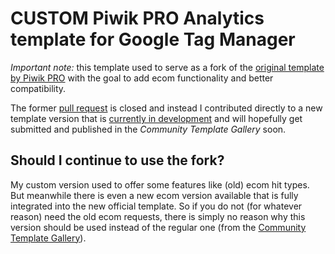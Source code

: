 # CUSTOM Piwik PRO Analytics template for Google Tag Manager

*Important note:* this template used to serve as a fork of the [original template by Piwik PRO](https://github.com/PiwikPRO/analytics-template-for-gtm) with the goal to add ecom functionality and better compatibility.  

The former [pull request](https://github.com/PiwikPRO/analytics-template-for-gtm/pull/1) is closed and instead I contributed directly to a new template version that is [currently in development](https://github.com/PiwikPRO/analytics-template-for-gtm/tree/development) and will hopefully get submitted and published in the *Community Template Gallery* soon. 

## Should I continue to use the fork?
My custom version used to offer some features like (old) ecom hit types. But meanwhile there is even a new ecom version available that is fully integrated into the new official template. So if you do not (for whatever reason) need the old ecom requests, there is simply no reason why this version should be used instead of the regular one (from the [Community Template Gallery](https://tagmanager.google.com/gallery/#/owners/PiwikPRO/templates/analytics-template-for-gtm)).  
